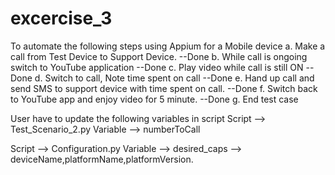 # excercise_3
To automate the following steps using Appium for a Mobile device
  a. Make a call from Test Device to Support Device. --Done
  b. While call is ongoing switch to YouTube application --Done
  c. Play video while call is still ON --Done
  d. Switch to call, Note time spent on call --Done
  e. Hand up call and send SMS to support device with time spent on call. --Done
  f. Switch back to YouTube app and enjoy video for 5 minute. --Done
  g. End test case
  
  
User have to update the following variables in script
Script --> Test_Scenario_2.py 
Variable --> numberToCall 

Script --> Configuration.py
Variable --> desired_caps -->  deviceName,platformName,platformVersion.
